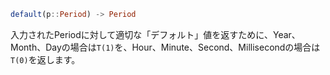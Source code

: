 ```julia
default(p::Period) -> Period
```

入力されたPeriodに対して適切な「デフォルト」値を返すために、Year、Month、Dayの場合は`T(1)`を、Hour、Minute、Second、Millisecondの場合は`T(0)`を返します。
